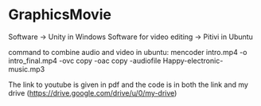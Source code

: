 # GraphicsMovie
Software -> Unity in Windows
Software for video editing -> Pitivi in Ubuntu

command to combine audio and video in ubuntu:
mencoder intro.mp4 -o intro_final.mp4 -ovc copy -oac copy -audiofile Happy-electronic-music.mp3

The link to youtube is given in pdf and the code is in both the link and my drive (https://drive.google.com/drive/u/0/my-drive)
